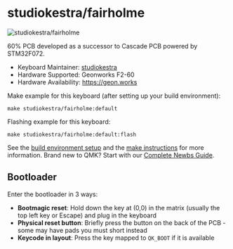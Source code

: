 # studiokestra/fairholme

![studiokestra/fairholme](https://i.imgur.com/Ep6wkgS.png)

60% PCB developed as a successor to Cascade PCB powered by STM32F072.

* Keyboard Maintainer: [studiokestra](https://github.com/studiokestra)
* Hardware Supported: Geonworks F2-60
* Hardware Availability: https://geon.works

Make example for this keyboard (after setting up your build environment):

    make studiokestra/fairholme:default

Flashing example for this keyboard:

    make studiokestra/fairholme:default:flash

See the [build environment setup](https://docs.qmk.fm/#/getting_started_build_tools) and the [make instructions](https://docs.qmk.fm/#/getting_started_make_guide) for more information. Brand new to QMK? Start with our [Complete Newbs Guide](https://docs.qmk.fm/#/newbs).

## Bootloader

Enter the bootloader in 3 ways:

* **Bootmagic reset**: Hold down the key at (0,0) in the matrix (usually the top left key or Escape) and plug in the keyboard
* **Physical reset button**: Briefly press the button on the back of the PCB - some may have pads you must short instead
* **Keycode in layout**: Press the key mapped to `QK_BOOT` if it is available
